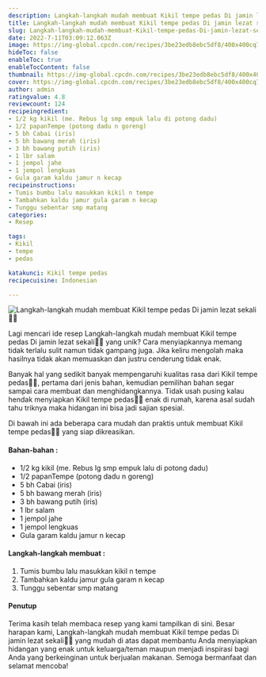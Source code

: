 ```yaml
---
description: Langkah-langkah mudah membuat Kikil tempe pedas Di jamin lezat sekali"
title: Langkah-langkah mudah membuat Kikil tempe pedas Di jamin lezat sekali
slug: Langkah-langkah-mudah-membuat-Kikil-tempe-pedas-Di-jamin-lezat-sekali
date: 2022-7-11T03:09:12.063Z
image: https://img-global.cpcdn.com/recipes/3be23edb8ebc5df8/400x400cq70/photo.jpg
hideToc: false
enableToc: true
enableTocContent: false
thumbnail: https://img-global.cpcdn.com/recipes/3be23edb8ebc5df8/400x400cq70/photo.jpg
cover: https://img-global.cpcdn.com/recipes/3be23edb8ebc5df8/400x400cq70/photo.jpg
author: admin
ratingvalue: 4.8
reviewcount: 124
recipeingredient:
- 1/2 kg kikil (me. Rebus lg smp empuk lalu di potong dadu)
- 1/2 papanTempe (potong dadu n goreng)
- 5 bh Cabai (iris)
- 5 bh bawang merah (iris)
- 3 bh bawang putih (iris)
- 1 lbr salam
- 1 jempol jahe
- 1 jempol lengkuas
- Gula garam kaldu jamur n kecap
recipeinstructions:
- Tumis bumbu lalu masukkan kikil n tempe
- Tambahkan kaldu jamur gula garam n kecap
- Tunggu sebentar smp matang
categories:
- Resep

tags:
- Kikil
- tempe
- pedas

katakunci: Kikil tempe pedas
recipecuisine: Indonesian

---
```


![Langkah-langkah mudah membuat Kikil tempe pedas Di jamin lezat sekali👩‍🍳](https://img-global.cpcdn.com/recipes/3be23edb8ebc5df8/400x400cq70/photo.jpg)

Lagi mencari ide resep Langkah-langkah mudah membuat Kikil tempe pedas Di jamin lezat sekali👩‍🍳 yang unik? Cara menyiapkannya memang tidak terlalu sulit namun tidak gampang juga. Jika keliru mengolah maka hasilnya tidak akan memuaskan dan justru cenderung tidak enak.

Banyak hal yang sedikit banyak mempengaruhi kualitas rasa dari Kikil tempe pedas👩‍🍳, pertama dari jenis bahan, kemudian pemilihan bahan segar sampai cara membuat dan menghidangkannya. Tidak usah pusing kalau hendak menyiapkan Kikil tempe pedas👩‍🍳 enak di rumah, karena asal sudah tahu triknya maka hidangan ini bisa jadi sajian spesial.

Di bawah ini ada beberapa cara mudah dan praktis untuk membuat Kikil tempe pedas👩‍🍳 yang siap dikreasikan.

<!--inarticleads1-->

#### Bahan-bahan :

- 1/2 kg kikil (me. Rebus lg smp empuk lalu di potong dadu)
- 1/2 papanTempe (potong dadu n goreng)
- 5 bh Cabai (iris)
- 5 bh bawang merah (iris)
- 3 bh bawang putih (iris)
- 1 lbr salam
- 1 jempol jahe
- 1 jempol lengkuas
- Gula garam kaldu jamur n kecap

<!--inarticleads2-->

#### Langkah-langkah membuat :

1. Tumis bumbu lalu masukkan kikil n tempe
1. Tambahkan kaldu jamur gula garam n kecap
1. Tunggu sebentar smp matang

#### Penutup

Terima kasih telah membaca resep yang kami tampilkan di sini. Besar harapan kami, Langkah-langkah mudah membuat Kikil tempe pedas Di jamin lezat sekali👩‍🍳 yang mudah di atas dapat membantu Anda menyiapkan hidangan yang enak untuk keluarga/teman maupun menjadi inspirasi bagi Anda yang berkeinginan untuk berjualan makanan. Semoga bermanfaat dan selamat mencoba!